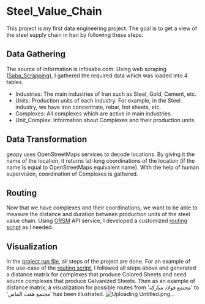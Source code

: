 # Steel_Value_Chain

This project is my first data engineering project. The goal is to get a view of the steel supply chain in Iran by following these steps:

## Data Gathering
The source of information is infosaba.com. Using web scraping ([Saba_Scrapping](#saba-scrapping.py)), I gathered the required data which was loaded into 4 tables.
- Industries: The main industries of Iran such as Steel, Gold, Cement, etc.
- Units: Production units of each industry. For example, in the Steel industry, we have iron concentrate, rebar, hot sheets, etc.
- Complexes: All complexes which are active in main industries.
- Unit_Complex: Information about Complexes and their production units.

## Data Transformation
geopy uses OpenStreetMaps services to decode locations. By giving it the name of the location, it returns lat-long coordinations of the location (if the name is equal to OpenStreetMaps equivalent name). With the help of human supervision, coordination of Complexes is gathered.

## Routing
Now that we have complexes and their coordinations, we want to be able to measure the distance and duration between production units of the steel value chain. Using [ORSM](#https://project-osrm.org/docs/v5.24.0/api/) API service, I developed a customized [routing script](#routing_osrm.py) as I needed.

## Visualization
In the [project run file](#project_.ipynb), all steps of the project are done.
For an example of the use-case of the [routing script](#routing_osrm.py), I followed all steps above and generated a distance matrix for complexes that produce Colored Sheets and need source complexes that produce Galvanized Sheets. Then as an example of distance matrix, a visualization for possible routes from 'مجتمع فولاد مبارکه' to 'مجتمع هفت الماس' has been illustrated.
![Uploading Untitled.png…]()
